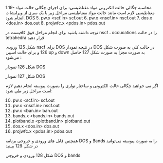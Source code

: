 
1.19- محاسبه چگالی حالت الکترونی مواد مغناطیسی:
برای اجرای چگالی حالت مواد مغناطیسی لازم است مانند حالت مواد مغناطیسی مراحل زیر با یک سری از ویرایشات انجام شود.
DOS
5. pw.x <scf.in> scf.out
6. pw.x <nscf.in> nscf.out
7. dos.x <dos.in> dos.out
8. projwfc.x <pdos.in> pdos.out

توجه داشته باشید برای انجام مراحل فوق کافیست در nscf ، occuoations را در حالت tetrahedra قرار دهید 

شکل 125 ورودی nscf برای DOS
در نتیجه نمودار DOS در حالت کلی به صورت شکل 126 و برای حالت اسپین up و down به صورت مجزا به صورت شکل 127 حاصل می‌شود :


شکل 126 نمودار DOS

شکل 127 نمودار DOS

اگر می خواهید چگالی حالت الکترونی و ساختار نواری را بصورت پیوسته انجام دهیم لازم است مراحل زیر طی شود:

10. pw.x <scf.in> scf.out
11. pw.x <nscf.in> nscf.out
12. pw.x <ban.in> ban.out
13. bands.x <bands.in> bands.out
14. plotband.x <plotband.in> plotband.out
15. dos.x <dos.in> dos.out
16. projwfc.x <pdos.in> pdos.out







همچنین فایل های ورودی و خروجی برنامه DOS و Bands را به صورت پیوسته می‌توانید در شکل 128 ببینید



شکل 128 ورودی و خروجی DOS و bands
